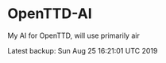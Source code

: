 # OpenTTD-AI
My AI for OpenTTD, will use primarily air

Latest backup: Sun Aug 25 16:21:01 UTC 2019
